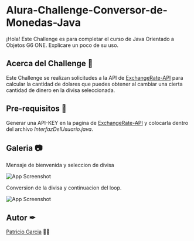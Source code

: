 
# Alura-Challenge-Conversor-de-Monedas-Java

¡Hola! Este Challenge es para completar el curso de Java Orientado a Objetos G6 ONE. 
Explicare un poco de su uso.



## Acerca del Challenge 🔎
Este Challenge se realizan solicitudes a la API de [ExchangeRate-API](https://www.exchangerate-api.com/) para calcular la cantidad de dolares que puedes obtener al cambiar una cierta cantidad de dinero en la divisa seleccionada.

## Pre-requisitos 🔧
Generar una API-KEY en la pagina de [ExchangeRate-API](https://www.exchangerate-api.com/) y colocarla dentro del archivo *InterfazDelUsuario.java*.
## Galeria 📷

Mensaje de bienvenida y seleccion de divisa

![App Screenshot](assets/inicio.png)

Conversion de la divisa y continuacion del loop.

![App Screenshot](assets/loop.png)
## Autor ✒
[Patricio Garcia](https://github.com/Patricio-GarciaRs) ✌🏼
